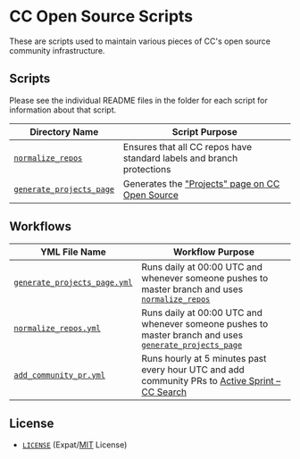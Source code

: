 # CC Open Source Scripts

These are scripts used to maintain various pieces of CC's open source community
infrastructure.


## Scripts

Please see the individual README files in the folder for each script for
information about that script.

| Directory Name                   | Script Purpose                                                        |
| -------------------------------- | --------------------------------------------------------------------- |
| [`normalize_repos`][norm]        | Ensures that all CC repos have standard labels and branch protections |
| [`generate_projects_page`][proj] | Generates the ["Projects" page on CC Open Source][osproj]             |


## Workflows
| YML File Name                   | Workflow Purpose                                                        |
| -------------------------------- | --------------------------------------------------------------------- |
| [`generate_projects_page.yml`][gen_proj_yml]        |  Runs daily at 00:00 UTC and whenever someone pushes to master branch and uses [`normalize_repos`][norm]   |
| [`normalize_repos.yml`][norm_pr_yml]        | Runs daily at 00:00 UTC and whenever someone pushes to master branch and uses [`generate_projects_page`][proj] |
| [`add_community_pr.yml`][community_pr_yml]        |  Runs hourly at 5 minutes past every hour UTC and add community PRs to [Active Sprint – CC Search](https://github.com/orgs/creativecommons/projects/7) |


[community_pr_yml]:.github/workflows/add_community_pr.yml
[gen_proj_yml]:.github/workflows/generate_projects_page.yml
[norm_pr_yml]:.github/workflows/normalize_repos.yml

[norm]:normalize_repos/
[proj]:generate_projects_page/
[osproj]:https://opensource.creativecommons.org/contributing-code/projects/


## License

- [`LICENSE`](LICENSE) (Expat/[MIT][mit] License)

[mit]: http://www.opensource.org/licenses/MIT "The MIT License | Open Source Initiative"
